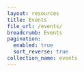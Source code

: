 ```yaml
---
layout: resources
title: Events
file_url: /events/
breadcrumb: Events
pagination: 
  enabled: true
  sort_reverse: true
collection_name: events
---
```

